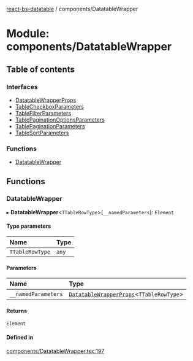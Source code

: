 [react-bs-datatable](../README.md) / components/DatatableWrapper

# Module: components/DatatableWrapper

## Table of contents

### Interfaces

- [DatatableWrapperProps](../interfaces/components_DatatableWrapper.DatatableWrapperProps.md)
- [TableCheckboxParameters](../interfaces/components_DatatableWrapper.TableCheckboxParameters.md)
- [TableFilterParameters](../interfaces/components_DatatableWrapper.TableFilterParameters.md)
- [TablePaginationOptionsParameters](../interfaces/components_DatatableWrapper.TablePaginationOptionsParameters.md)
- [TablePaginationParameters](../interfaces/components_DatatableWrapper.TablePaginationParameters.md)
- [TableSortParameters](../interfaces/components_DatatableWrapper.TableSortParameters.md)

### Functions

- [DatatableWrapper](components_DatatableWrapper.md#datatablewrapper)

## Functions

### DatatableWrapper

▸ **DatatableWrapper**<`TTableRowType`\>(`__namedParameters`): `Element`

#### Type parameters

| Name | Type |
| :------ | :------ |
| `TTableRowType` | `any` |

#### Parameters

| Name | Type |
| :------ | :------ |
| `__namedParameters` | [`DatatableWrapperProps`](../interfaces/components_DatatableWrapper.DatatableWrapperProps.md)<`TTableRowType`\> |

#### Returns

`Element`

#### Defined in

[components/DatatableWrapper.tsx:197](https://github.com/imballinst/react-bs-datatable/blob/86aa7e0/src/components/DatatableWrapper.tsx#L197)

